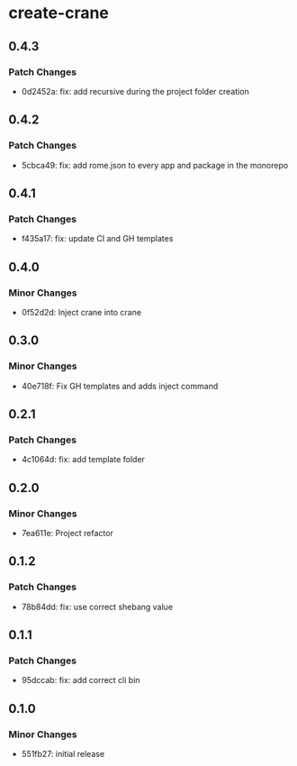 # create-crane

## 0.4.3

### Patch Changes

- 0d2452a: fix: add recursive during the project folder creation

## 0.4.2

### Patch Changes

- 5cbca49: fix: add rome.json to every app and package in the monorepo

## 0.4.1

### Patch Changes

- f435a17: fix: update CI and GH templates

## 0.4.0

### Minor Changes

- 0f52d2d: Inject crane into crane

## 0.3.0

### Minor Changes

- 40e718f: Fix GH templates and adds inject command

## 0.2.1

### Patch Changes

- 4c1064d: fix: add template folder

## 0.2.0

### Minor Changes

- 7ea611e: Project refactor

## 0.1.2

### Patch Changes

- 78b84dd: fix: use correct shebang value

## 0.1.1

### Patch Changes

- 95dccab: fix: add correct cli bin

## 0.1.0

### Minor Changes

- 551fb27: initial release
